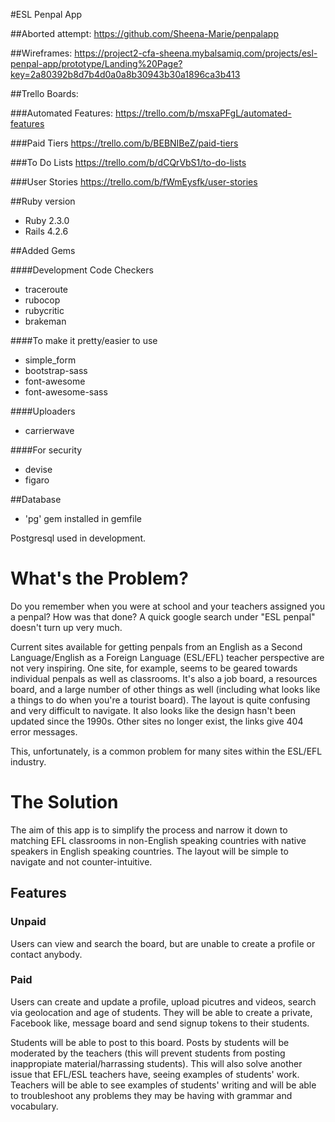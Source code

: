 #ESL Penpal App

##Aborted attempt: https://github.com/Sheena-Marie/penpalapp

##Wireframes:
https://project2-cfa-sheena.mybalsamiq.com/projects/esl-penpal-app/prototype/Landing%20Page?key=2a80392b8d7b4d0a0a8b30943b30a1896ca3b413

##Trello Boards:

###Automated Features: https://trello.com/b/msxaPFgL/automated-features

###Paid Tiers
https://trello.com/b/BEBNIBeZ/paid-tiers

###To Do Lists
https://trello.com/b/dCQrVbS1/to-do-lists

###User Stories
https://trello.com/b/fWmEysfk/user-stories

##Ruby version

- Ruby 2.3.0
- Rails 4.2.6

##Added Gems

####Development Code Checkers

- traceroute
- rubocop
- rubycritic
- brakeman

####To make it pretty/easier to use

- simple_form
- bootstrap-sass
- font-awesome
- font-awesome-sass

####Uploaders

- carrierwave

####For security

- devise
- figaro

<!-- * System dependencies -->

<!-- * Configuration -->

##Database

- 'pg' gem installed in gemfile

Postgresql used in development.

<!-- * How to run the test suite -->

<!-- * Services (job queues, cache servers, search engines, etc.) -->

<!-- * Deployment instructions -->



# What's the Problem?

Do you remember when you were at school and your teachers assigned you a penpal? How was that done? A quick google search under "ESL penpal" doesn't turn up very much.

Current sites available for getting penpals from an English as a Second Language/English as a Foreign Language (ESL/EFL) teacher perspective are not very inspiring. One site, for example, seems to be geared towards individual penpals as well as classrooms. It's also a job board, a resources board, and a large number of other things as well (including what looks like a things to do when you're a tourist board). The layout is quite confusing and very difficult to navigate. It also looks like the design hasn't been updated since the 1990s. Other sites no longer exist, the links give 404 error messages.

This, unfortunately, is a common problem for many sites within the ESL/EFL industry.

# The Solution

The aim of this app is to simplify the process and narrow it down to matching EFL classrooms in non-English speaking countries with native speakers in English speaking countries. The layout will be simple to navigate and not counter-intuitive.

## Features

### Unpaid

Users can view and search the board, but are unable to create a profile or contact anybody.

### Paid

Users can create and update a profile, upload picutres and videos, search via geolocation and age of students. They will be able to create a private, Facebook like, message board and send signup tokens to their students.

Students will be able to post to this board. Posts by students will be moderated by the teachers (this will prevent students from posting inappropiate material/harrassing students). This will also solve another issue that EFL/ESL teachers have, seeing examples of students' work. Teachers will be able to see examples of students' writing and will be able to troubleshoot any problems they may be having with grammar and vocabulary.
